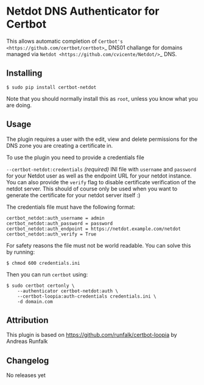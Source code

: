 # Netdot DNS Authenticator for Certbot

This allows automatic completion of `Certbot's <https://github.com/certbot/certbot>`_
DNS01 challange for domains managed via `Netdot <https://github.com/cvicente/Netdot/>`_ DNS.


## Installing

```
$ sudo pip install certbot-netdot
```

Note that you should normally install this as ``root``, unless you know what
you are doing.

## Usage

The plugin requires a user with the edit, view and delete permissions for the DNS zone you
are creating a certificate in.

To use the plugin you need to provide a credentials file

`--certbot-netdot:credentials` *(required)*
  INI file with ``username`` and ``password`` for your Netdot user as well as the endpoint
  URL for your netdot instance. You can also provide the `verify` flag to disable certificate
  verification of the netdot server. This should of course only be used when you want to generate
  the certificate for your netdot server itself :)

The credentials file must have the following format:

```
certbot_netdot:auth_username = admin
certbot_netdot:auth_password = password
certbot_netdot:auth_endpoint = https://netdot.example.com/netdot
certbot_netdot:auth_verify = True
```

For safety reasons the file must not be world readable. You can solve this by
running:

```
$ chmod 600 credentials.ini
```

Then you can run `certbot` using:

```
$ sudo certbot certonly \
    --authenticator certbot-netdot:auth \
    --certbot-loopia:auth-credentials credentials.ini \
    -d domain.com
```

Attribution
-----------

This plugin is based on https://github.com/runfalk/certbot-loopia by Andreas Runfalk

Changelog
---------

No releases yet
